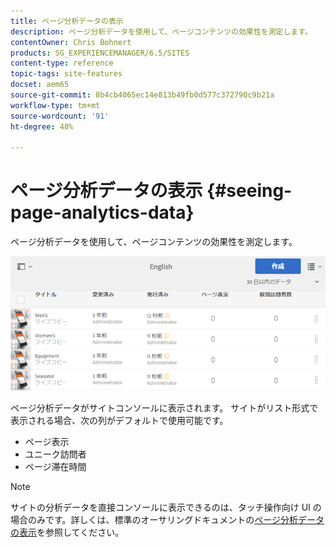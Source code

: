 ```yaml
---
title: ページ分析データの表示
description: ページ分析データを使用して、ページコンテンツの効果性を測定します。
contentOwner: Chris Bohnert
products: SG_EXPERIENCEMANAGER/6.5/SITES
content-type: reference
topic-tags: site-features
docset: aem65
source-git-commit: 8b4cb4065ec14e813b49fb0d577c372790c9b21a
workflow-type: tm+mt
source-wordcount: '91'
ht-degree: 48%

---
```



# ページ分析データの表示 {#seeing-page-analytics-data}

ページ分析データを使用して、ページコンテンツの効果性を測定します。

![chlimage_1-80](assets/chlimage_1-80.png)

ページ分析データがサイトコンソールに表示されます。 サイトがリスト形式で表示される場合、次の列がデフォルトで使用可能です。

* ページ表示
* ユニーク訪問者
* ページ滞在時間

>[!NOTE]
>
>サイトの分析データを直接コンソールに表示できるのは、タッチ操作向け UI の場合のみです。詳しくは、標準のオーサリングドキュメントの[ページ分析データの表示](/help/sites-authoring/page-analytics-using.md)を参照してください。
